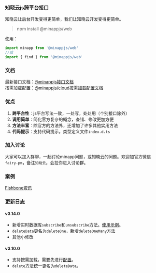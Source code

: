 
### 知晓云js跨平台接口     
   
知晓云让后台开发变得更简单，我们让知晓云开发变得更简单。  
  
> npm install @minappjs/web
    
使用：  
```js
import minapp from '@minappjs/web'
//或
import { find } from '@minappjs/web'
```  
  
  
### 文档  
最新接口文档：[@minappjs接口文档](https://wefishbone.com/detail/5ec2781dc66ab4461293c8ea)  
按需加载配置：[@minappjs/cloud按需加载配置文档](https://wefishbone.com/detail/5ed5ae7b899abe7b80d67a5f)  
  
### 优点  
1. **跨平台性**：js平台写法一致，一处写，处处用（个别接口除外） 
2. **调用简单**：简化官方复杂的概念，查错、修改更加方便  
3. **方法丰富**：除官方的方法外，还增加了许多其他实用方法  
4. **代码提示**：支持代码提示，类型定义文件`index.d.ts`    

   
### 加入讨论  
大家可以加入群聊，一起讨论minapp问题，或知晓云的问题。欢迎加官方微信`fairy-pm`，备注`知晓云`，会拉你进入讨论群。    
  
### 案例    
[Fishbone资讯](https://wefishbone.com)
    
### 更新日志    
#### v3.14.0  
- 新增实时数据库`subscribe`和`unsubscribe`方法。[使用示例](https://wefishbone.com/detail/5f22d20a5cab4d6f035262c8)。  
- `deleteData`更名为`deleteOne`，新增`deleteOneMany`方法   
- 其他小修改  
  
#### v3.10.0  
- 支持按需加载。需要先进行[配置](https://wefishbone.com/detail/5ed5ae7b899abe7b80d67a5f)。  
- `delete`方法统一更名为`deleteData`。  